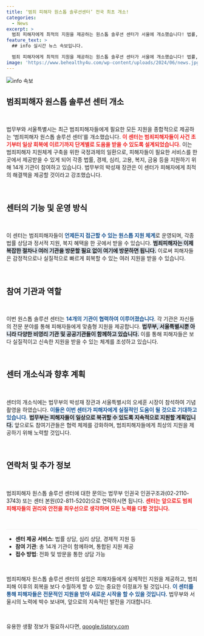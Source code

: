 ```yaml
---
title: ‘범죄 피해자 원스톱 솔루션센터’ 전국 최초 개소!
categories:
  - News
excerpt: >
  범죄 피해자에게 최적의 지원을 제공하는 원스톱 솔루션 센터가 서울에 개소했습니다! 법률, 심리, 복지까지 다양한 서비스를 한곳에서 받아보세요. 지금 바로 확인해보세요!
feature_text: >
  ## info 실시간 뉴스 속보입니다.

  범죄 피해자에게 최적의 지원을 제공하는 원스톱 솔루션 센터가 서울에 개소했습니다! 법률, 심리, 복지까지 다양한 서비스를 한곳에서 받아보세요. 지금 바로 확인해보세요!
image: 'https://www.behealthy4u.com/wp-content/uploads/2024/06/news.jpg'
---
```


<p><img src="https://www.behealthy4u.com/wp-content/uploads/2024/06/news.jpg" alt="info 속보" /></p>

<h2 data-ke-size="size26">범죄피해자 원스톱 솔루션 센터 개소</h2>

<p data-ke-size="size16">&nbsp;</p>

<p data-ke-size="size16">법무부와 서울특별시는 최근 범죄피해자들에게 필요한 모든 지원을 종합적으로 제공하는 ‘범죄피해자 원스톱 솔루션 센터’를 개소했습니다. <b><span style="color: #ee2323;">이 센터는 범죄피해자들이 사건 초기부터 일상 회복에 이르기까지 단계별로 도움을 받을 수 있도록 설계되었습니다.</span></b> 이는 범죄피해자 지원체계 구축을 위한 국정과제의 일환으로, 피해자들이 필요한 서비스를 한곳에서 제공받을 수 있게 되어 각종 법률, 경제, 심리, 고용, 복지, 금융 등을 지원하기 위해 14개 기관이 참여하고 있습니다. 법무부의 박성재 장관은 이 센터가 피해자에게 최적의 해결책을 제공할 것이라고 강조했습니다.</p>

<p data-ke-size="size16">&nbsp;</p>

<h2 data-ke-size="size26">센터의 기능 및 운영 방식</h2>

<p data-ke-size="size16">&nbsp;</p>

<p data-ke-size="size16">이 센터는 범죄피해자들이  <b><span style="color: #1a5490;">언제든지 접근할 수 있는 원스톱 지원 체계</span></b>로 운영되며, 각종 법률 상담과 정서적 지원, 복지 혜택을 한 곳에서 받을 수 있습니다. <b><span style="background-color: #21538527;">범죄피해자는 이제 복잡한 절차나 여러 기관을 방문할 필요 없이 여기에 방문하면 됩니다.</span></b> 이로써 피해자들은 감정적으로나 실질적으로 빠르게 회복할 수 있는 여러 지원을 받을 수 있습니다.</p>

<p data-ke-size="size16">&nbsp;</p>

<h2 data-ke-size="size26">참여 기관과 역할</h2>

<p data-ke-size="size16">&nbsp;</p>

<p data-ke-size="size16">이번 원스톱 솔루션 센터는 <b><span style="color: #1a5490;">14개의 기관이 협력하여 이루어졌습니다</span></b>. 각 기관은 자신들의 전문 분야를 통해 피해자들에게 맞춤형 지원을 제공합니다. <b><span style="background-color: #21538527;"> 법무부, 서울특별시뿐 아니라 다양한 비영리 기관 및 공공기관들이 함께하고 있습니다.</span></b> 이를 통해 피해자들은 보다 실질적이고 신속한 지원을 받을 수 있는 체계를 조성하고 있습니다.</p>

<p data-ke-size="size16">&nbsp;</p>

<h2 data-ke-size="size26">센터 개소식과 향후 계획</h2>

<p data-ke-size="size16">&nbsp;</p>

<p data-ke-size="size16">센터의 개소식에는 법무부의 박성재 장관과 서울특별시의 오세훈 시장이 참석하여 기념 촬영을 하였습니다. <b><span style="color: #1a5490;">이들은 이번 센터가 피해자에게 실질적인 도움이 될 것으로 기대하고 있습니다.</span></b> <b><span style="background-color: #21538527;">법무부는 피해자들이 일상으로 복귀할 수 있도록 지속적으로 지원할 계획입니다.</span></b> 앞으로도 참여기관들은 협력 체제를 강화하며, 범죄피해자들에게 최상의 지원을 제공하기 위해 노력할 것입니다.</p>

<p data-ke-size="size16">&nbsp;</p>

<h2 data-ke-size="size26">연락처 및 추가 정보</h2>

<p data-ke-size="size16">&nbsp;</p>

<p data-ke-size="size16">범죄피해자 원스톱 솔루션 센터에 대한 문의는 법무부 인권국 인권구조과(02-2110-3743) 또는 센터 본원(02-811-5202)으로 연락하시면 됩니다. <b><span style="color: #ee2323;">센터는 앞으로도 범죄 피해자들의 권리와 안전을 최우선으로 생각하며 모든 노력을 다할 것입니다.</span></b></p>

<p data-ke-size="size16">&nbsp;</p>

<hr style="height:1px; border:none; color:#eee; background-color:#eee;">

<ul>
  <li><b>센터 제공 서비스</b>: 법률 상담, 심리 상담, 경제적 지원 등</li>
  <li><b>참여 기관</b>: 총 14개 기관이 함께하며, 통합된 지원 제공</li>
  <li><b>접수 방법</b>: 전화 및 방문을 통한 상담 가능</li>
</ul>

<p data-ke-size="size16">&nbsp;</p>

<p data-ke-size="size16">범죄피해자 원스톱 솔루션 센터의 설립은 피해자들에게 실제적인 지원을 제공하고, 범죄 피해 이후의 회복을 보다 수월하게 할 수 있는 중요한 이정표가 될 것입니다. <b><span style="color: #1a5490;">이 센터를 통해 피해자들은 전문적인 지원을 받아 새로운 시작을 할 수 있을 것입니다.</span></b> 법무부와 서울시의 노력에 박수 보내며, 앞으로의 지속적인 발전을 기대합니다.</p>

<p data-ke-size="size16">&nbsp;</p>
유용한 생활 정보가 필요하시다면, <a href="https://qoogle.tistory.com" rel="dofollow">qoogle.tistory.com</a>


